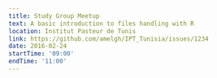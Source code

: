 ```yaml
---
title: Study Group Meetup
text: A basic introduction to files handling with R
location: Institut Pasteur de Tunis
link: https://github.com/amelgh/IPT_Tunisia/issues/1234
date: 2016-02-24
startTime: '09:00'
endTime: '11:00'
---
```

